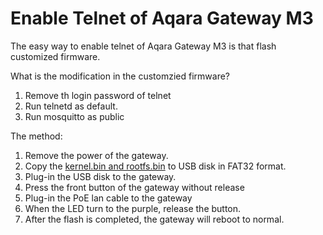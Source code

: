 # Enable Telnet of Aqara Gateway M3

The easy way to enable telnet of Aqara Gateway M3 is that flash customized firmware.

What is the modification in the customzied firmware?
1. Remove th login password of telnet
2. Run telnetd as default.
3. Run mosquitto as public

The method:
1. Remove the power of the gateway.
2. Copy the [kernel.bin and rootfs.bin](https://github.com/niceboygithub/AqaraCameraHubfw/tree/main/modified/M3) to USB disk in FAT32 format.
3. Plug-in the USB disk to the gateway.
4. Press the front button of the gateway without release
5. Plug-in the PoE lan cable to the gateway
6. When the LED turn to the purple, release the button.
7. After the flash is completed, the gateway will reboot to normal.